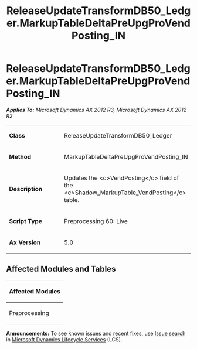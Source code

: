 ﻿---
title: ReleaseUpdateTransformDB50_Ledger.MarkupTableDeltaPreUpgProVendPosting_IN
TOCTitle: ReleaseUpdateTransformDB50_Ledger.MarkupTableDeltaPreUpgProVendPosting_IN
ms:assetid: a3a31e7a-c59c-3848-dce4-37cdda443b71
ms:mtpsurl: https://msdn.microsoft.com/en-us/library/JJ736799(v=AX.60)
ms:contentKeyID: 49710230
ms.date: 05/18/2015
mtps_version: v=AX.60
---

# ReleaseUpdateTransformDB50\_Ledger.MarkupTableDeltaPreUpgProVendPosting\_IN 


_**Applies To:** Microsoft Dynamics AX 2012 R3, Microsoft Dynamics AX 2012 R2_

<table>
<colgroup>
<col style="width: 50%" />
<col style="width: 50%" />
</colgroup>
<tbody>
<tr class="odd">
<td><p><strong>Class</strong></p></td>
<td><p>ReleaseUpdateTransformDB50_Ledger</p></td>
</tr>
<tr class="even">
<td><p><strong>Method</strong></p></td>
<td><p>MarkupTableDeltaPreUpgProVendPosting_IN</p></td>
</tr>
<tr class="odd">
<td><p><strong>Description</strong></p></td>
<td><p>Updates the &lt;c&gt;VendPosting&lt;/c&gt; field of the &lt;c&gt;Shadow_MarkupTable_VendPosting&lt;/c&gt; table.</p></td>
</tr>
<tr class="even">
<td><p><strong>Script Type</strong></p></td>
<td><p>Preprocessing 60: Live</p></td>
</tr>
<tr class="odd">
<td><p><strong>Ax Version</strong></p></td>
<td><p>5.0</p></td>
</tr>
</tbody>
</table>


## Affected Modules and Tables

<table>
<colgroup>
<col style="width: 100%" />
</colgroup>
<thead>
<tr class="header">
<th><p>Affected Modules</p></th>
</tr>
</thead>
<tbody>
<tr class="odd">
<td><p>Preprocessing</p></td>
</tr>
</tbody>
</table>

  
**Announcements:** To see known issues and recent fixes, use [Issue search](http://go.microsoft.com/fwlink/?linkid=389258) in [Microsoft Dynamics Lifecycle Services](http://go.microsoft.com/fwlink/?linkid=306505) (LCS).

